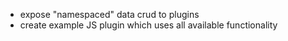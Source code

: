 - expose "namespaced" data crud to plugins
- create example JS plugin which uses all available functionality